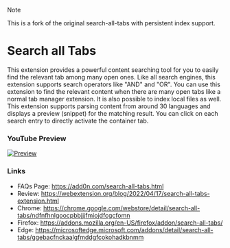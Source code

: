 > [!NOTE]
> This is a fork of the original search-all-tabs with persistent index support.

# Search all Tabs

This extension provides a powerful content searching tool for you to easily find the relevant tab among many open ones. Like all search engines, this extension supports search operators like "AND" and "OR". You can use this extension to find the relevant content when there are many open tabs like a normal tab manager extension. It is also possible to index local files as well. This extension supports parsing content from around 30 languages and displays a preview (snippet) for the matching result. You can click on each search entry to directly activate the container tab.

### YouTube Preview
[![Preview](https://img.youtube.com/vi/ks0PDxFBrA0/0.jpg)](https://www.youtube.com/watch?v=ks0PDxFBrA0)

### Links
  * FAQs Page: https://add0n.com/search-all-tabs.html
  * Review: https://webextension.org/blog/2022/04/17/search-all-tabs-extension.html
  * Chrome: https://chrome.google.com/webstore/detail/search-all-tabs/ndfnfhnlgoocpbbjjjfmiojdfcgcfomn
  * Firefox: https://addons.mozilla.org/en-US/firefox/addon/search-all-tabs/
  * Edge: https://microsoftedge.microsoft.com/addons/detail/search-all-tabs/ggebacfnckaalgfmddgfcokohadkbnmm
